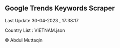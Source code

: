 

## Google Trends Keywords Scraper 
 
Last Update 30-04-2023 , 17:38:17

Country List :
VIETNAM.json



© Abdul Muttaqin 
